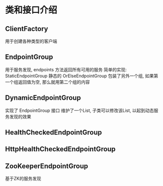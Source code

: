 # 类和接口介绍 #

## ClientFactory ##
用于创建各种类型的客户端


## EndpointGroup ##
用于服务发现, endpoints 方法返回所有可用的服务
简单的实现:
StaticEndpointGroup 静态的
OrElseEndpointGroup 包装了另外一个组, 如果第一个组返回值为空, 那么就用第二个组的内容

## DynamicEndpointGroup ##
实现了 EndpointGroup 接口
维护了一个List, 子类可以修改该List, 以起到动态服务发现的效果

## HealthCheckedEndpointGroup ##


## HttpHealthCheckedEndpointGroup ##

## ZooKeeperEndpointGroup ##
基于ZK的服务发现
